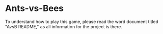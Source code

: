 # Ants-vs-Bees
To understand how to play this game, please read the word document titled "AvsB README," as all information for the project is there.
